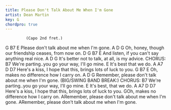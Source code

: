 ```yaml
---
title: Please Don't Talk About Me When I'm Gone
artist: Dean Martin
key: G
chordpro: true
---
```


             (Capo 2nd fret.)
G                 B7                E
Please don't talk about me when I'm gone.
           A                     D                G
Oh, honey, though our friendship ceases, from now on.
D           G                B7            E
And listen, if you can't say anything real nice.
            A               D            G
It's better not to talk, at all, is my advice.
CHORUS:
               B7
We're parting..you go your way, I'll go mine.
          E
It's best that we do.
A                A7                     D               D7
Here's a kiss, I hope that this, brings lots of luck to you.
    G                   B7          E
Oh, makes no difference how I carry on.
          A                  D                G
Remember, please don't talk about me when I'm gone.
(BIG/SWING BAND BREAK:)
CHORUS:
               B7
We're parting..you go your way, I'll go mine.
           E
It's best, that we do.
A                A7                     D               D7
Here's a kiss, I hope that this, brings lots of luck to you.
    GOh, makes no difference how I carry on.
          ARemember, please don't talk about me when I'm gone.
          ARemember, please don't talk about me when I'm gone.
